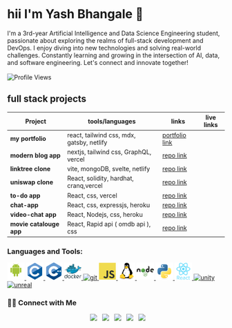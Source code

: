 # hii I'm Yash Bhangale <span class="wave">👋</span>
I'm a 3rd-year Artificial Intelligence and Data Science Engineering student, passionate about exploring the realms of full-stack development and DevOps. I enjoy diving into new technologies and solving real-world challenges. Constantly learning and growing in the intersection of AI, data, and software engineering. Let's connect and innovate together!
<br>
<br>
![Profile Views](https://komarev.com/ghpvc/?username=yashbhangale)

## full stack projects
| Project | tools/languages | links | live links |
|---------|-----------------|-------|------------|
| **my portfolio** | react, tailwind css, mdx, gatsby, netlify | [portfolio link](yashbhangale.github.io) |
| **modern blog app** | nextjs, tailwind css, GraphQL, vercel | [repo link](https://github.com/yashbhangale/modernblog_app) |
| **linktree clone** | vite, mongoDB, svelte, netlify | [repo link](https://github.com/yashbhangale/my-linktree) |
| **uniswap clone** | React, solidity, hardhat, cranq,vercel | [repo link](https://github.com/yashbhangale/Cryptway_swap)  |
| **to-do app** | React, css, vercel | [repo link](https://github.com/yashbhangale/react-todo-app) |
| **chat-app** | React, css, expressjs, heroku | [repo link](https://github.com/yashbhangale/react-chat-app) |
| **video-chat app** | React, Nodejs, css, heroku | [repo link](https://github.com/yashbhangale/basic_video_chat_app) |
| **movie catalouge app** | React, Rapid api ( omdb api ), css | [repo link](https://github.com/yashbhangale/simple_movie_catalogue)| 






<h3 align="left">Languages and Tools:</h3>
<p align="left"> <a href="https://developer.android.com" target="_blank" rel="noreferrer"> <img src="https://raw.githubusercontent.com/devicons/devicon/master/icons/android/android-original-wordmark.svg" alt="android" width="40" height="40"/> </a>  <a href="https://www.cprogramming.com/" target="_blank" rel="noreferrer"> <img src="https://raw.githubusercontent.com/devicons/devicon/master/icons/c/c-original.svg" alt="c" width="40" height="40"/> </a> <a href="https://www.w3schools.com/cpp/" target="_blank" rel="noreferrer"> <img src="https://raw.githubusercontent.com/devicons/devicon/master/icons/cplusplus/cplusplus-original.svg" alt="cplusplus" width="40" height="40"/> </a>  <a href="https://www.docker.com/" target="_blank" rel="noreferrer"> <img src="https://raw.githubusercontent.com/devicons/devicon/master/icons/docker/docker-original-wordmark.svg" alt="docker" width="40" height="40"/> </a> <a href="https://git-scm.com/" target="_blank" rel="noreferrer"> <img src="https://www.vectorlogo.zone/logos/git-scm/git-scm-icon.svg" alt="git" width="40" height="40"/> </a>  <a href="https://developer.mozilla.org/en-US/docs/Web/JavaScript" target="_blank" rel="noreferrer"> <img src="https://raw.githubusercontent.com/devicons/devicon/master/icons/javascript/javascript-original.svg" alt="javascript" width="40" height="40"/> </a> <a href="https://www.linux.org/" target="_blank" rel="noreferrer"> <img src="https://raw.githubusercontent.com/devicons/devicon/master/icons/linux/linux-original.svg" alt="linux" width="40" height="40"/> </a> <a href="https://nodejs.org" target="_blank" rel="noreferrer"> <img src="https://raw.githubusercontent.com/devicons/devicon/master/icons/nodejs/nodejs-original-wordmark.svg" alt="nodejs" width="40" height="40"/> </a> <a href="https://www.python.org" target="_blank" rel="noreferrer"> <img src="https://raw.githubusercontent.com/devicons/devicon/master/icons/python/python-original.svg" alt="python" width="40" height="40"/> </a> <a href="https://reactjs.org/" target="_blank" rel="noreferrer"> <img src="https://raw.githubusercontent.com/devicons/devicon/master/icons/react/react-original-wordmark.svg" alt="react" width="40" height="40"/> </a> <a href="https://unity.com/" target="_blank" rel="noreferrer"> <img src="https://www.vectorlogo.zone/logos/unity3d/unity3d-icon.svg" alt="unity" width="40" height="40"/> </a> <a href="https://unrealengine.com/" target="_blank" rel="noreferrer"> <img src="https://raw.githubusercontent.com/kenangundogan/fontisto/036b7eca71aab1bef8e6a0518f7329f13ed62f6b/icons/svg/brand/unreal-engine.svg" alt="unreal" width="40" height="40"/> </a> </p>







<h3> 🤝🏻 Connect with Me </h3>
<p align="center">
&nbsp; <a href="https://www.instagram.com/theyashuop/" target="_blank" rel="noopener noreferrer"><img src="https://img.icons8.com/nolan/64/instagram-new.png" width="50" /></a>  
&nbsp; <a href="mailto:yashbhangale9@gmail.com" target="_blank" rel="noopener noreferrer"><img src="https://img.icons8.com/nolan/64/new-post.png"  width="50" /></a>
&nbsp; <a href="https://www.facebook.com//" target="_blank" rel="noopener noreferrer"><img src="https://img.icons8.com/nolan/64/x.png" width="50" /></a>
&nbsp; <a href="https://twitter.com/yashbhangale99/" target="_blank" rel="noopener noreferrer"><img src="https://img.icons8.com/nolan/64/twitter-squared.png" width="50" /></a>
  &nbsp; <a href="https://www.linkedin.com/in/yashbhangale/" target="_blank" rel="noopener noreferrer"><img src="https://img.icons8.com/nolan/64/linkedin.png" width="50" /></a>
